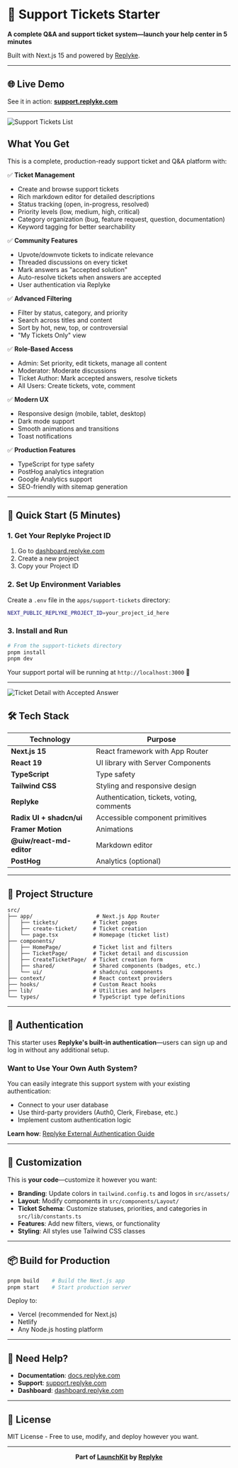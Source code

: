 # 🎫 Support Tickets Starter

**A complete Q&A and support ticket system—launch your help center in 5 minutes**

Built with Next.js 15 and powered by [Replyke](https://replyke.com).

---

## 🌐 Live Demo

See it in action: **[support.replyke.com](https://support.replyke.com)**

---

![Support Tickets List](./screenshots/ticket-list.png)

## What You Get

This is a complete, production-ready support ticket and Q&A platform with:

✅ **Ticket Management**
- Create and browse support tickets
- Rich markdown editor for detailed descriptions
- Status tracking (open, in-progress, resolved)
- Priority levels (low, medium, high, critical)
- Category organization (bug, feature request, question, documentation)
- Keyword tagging for better searchability

✅ **Community Features**
- Upvote/downvote tickets to indicate relevance
- Threaded discussions on every ticket
- Mark answers as "accepted solution"
- Auto-resolve tickets when answers are accepted
- User authentication via Replyke

✅ **Advanced Filtering**
- Filter by status, category, and priority
- Search across titles and content
- Sort by hot, new, top, or controversial
- "My Tickets Only" view

✅ **Role-Based Access**
- Admin: Set priority, edit tickets, manage all content
- Moderator: Moderate discussions
- Ticket Author: Mark accepted answers, resolve tickets
- All Users: Create tickets, vote, comment

✅ **Modern UX**
- Responsive design (mobile, tablet, desktop)
- Dark mode support
- Smooth animations and transitions
- Toast notifications

✅ **Production Features**
- TypeScript for type safety
- PostHog analytics integration
- Google Analytics support
- SEO-friendly with sitemap generation

---

## 🚀 Quick Start (5 Minutes)

### 1. Get Your Replyke Project ID

1. Go to [dashboard.replyke.com](https://dashboard.replyke.com)
2. Create a new project
3. Copy your Project ID

### 2. Set Up Environment Variables

Create a `.env` file in the `apps/support-tickets` directory:

```bash
NEXT_PUBLIC_REPLYKE_PROJECT_ID=your_project_id_here
```

### 3. Install and Run

```bash
# From the support-tickets directory
pnpm install
pnpm dev
```

Your support portal will be running at `http://localhost:3000` 🎉

---

![Ticket Detail with Accepted Answer](./screenshots/ticket-detail.png)

## 🛠️ Tech Stack

| Technology | Purpose |
|------------|---------|
| **Next.js 15** | React framework with App Router |
| **React 19** | UI library with Server Components |
| **TypeScript** | Type safety |
| **Tailwind CSS** | Styling and responsive design |
| **Replyke** | Authentication, tickets, voting, comments |
| **Radix UI + shadcn/ui** | Accessible component primitives |
| **Framer Motion** | Animations |
| **@uiw/react-md-editor** | Markdown editor |
| **PostHog** | Analytics (optional) |

---

## 📁 Project Structure

```
src/
├── app/                    # Next.js App Router
│   ├── tickets/           # Ticket pages
│   ├── create-ticket/     # Ticket creation
│   └── page.tsx           # Homepage (ticket list)
├── components/
│   ├── HomePage/          # Ticket list and filters
│   ├── TicketPage/        # Ticket detail and discussion
│   ├── CreateTicketPage/  # Ticket creation form
│   ├── shared/            # Shared components (badges, etc.)
│   └── ui/                # shadcn/ui components
├── context/               # React context providers
├── hooks/                 # Custom React hooks
├── lib/                   # Utilities and helpers
└── types/                 # TypeScript type definitions
```

---

## 🔐 Authentication

This starter uses **Replyke's built-in authentication**—users can sign up and log in without any additional setup.

### Want to Use Your Own Auth System?

You can easily integrate this support system with your existing authentication:
- Connect to your user database
- Use third-party providers (Auth0, Clerk, Firebase, etc.)
- Implement custom authentication logic

**Learn how**: [Replyke External Authentication Guide](https://docs.replyke.com/authentication/external-users)

---

## 🎨 Customization

This is **your code**—customize it however you want:

- **Branding**: Update colors in `tailwind.config.ts` and logos in `src/assets/`
- **Layout**: Modify components in `src/components/Layout/`
- **Ticket Schema**: Customize statuses, priorities, and categories in `src/lib/constants.ts`
- **Features**: Add new filters, views, or functionality
- **Styling**: All styles use Tailwind CSS classes

---

## 📦 Build for Production

```bash
pnpm build    # Build the Next.js app
pnpm start    # Start production server
```

Deploy to:
- Vercel (recommended for Next.js)
- Netlify
- Any Node.js hosting platform

---

## 🤝 Need Help?

- **Documentation**: [docs.replyke.com](https://docs.replyke.com)
- **Support**: [support.replyke.com](https://support.replyke.com)
- **Dashboard**: [dashboard.replyke.com](https://dashboard.replyke.com)

---

## 📄 License

MIT License - Free to use, modify, and deploy however you want.

---

<div align="center">

**Part of [LaunchKit](../../README.md) by [Replyke](https://replyke.com)**

</div>
